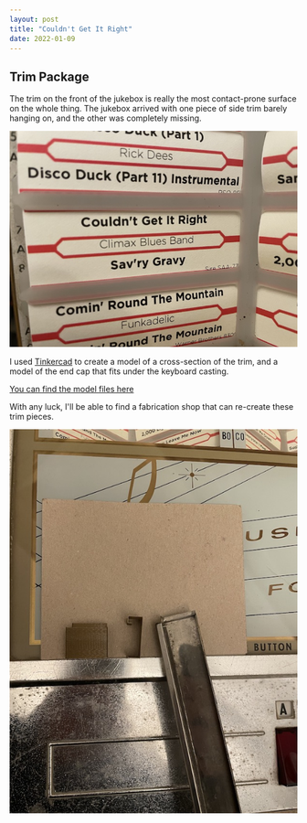 ```yaml
---
layout: post
title: "Couldn't Get It Right"
date: 2022-01-09
---
```


## Trim Package

The trim on the front of the jukebox is really the most contact-prone surface on the whole thing. The jukebox arrived with one piece of side trim barely hanging on, and the other was completely missing.

![Couldn't Get It Right](/assets/images/20220109_1.jpeg)

I used [Tinkercad](https://tinkercad.com) to create a model of a cross-section of the trim, and a model of the end cap that fits under the keyboard casting.

[You can find the model files here](https://github.com/PostmortemJukebox/3d_assets/tree/main/front_trim)

With any luck, I'll be able to find a fabrication shop that can re-create these trim pieces.

![Original trim and printed prototype samples](/assets/images/20220109_2.jpeg)